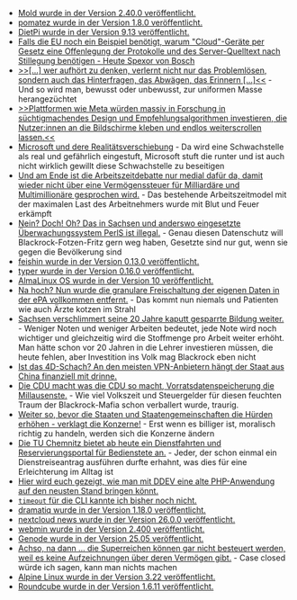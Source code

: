 * [Mold wurde in der Version 2.40.0 veröffentlicht.](https://github.com/rui314/mold/releases/tag/v2.40.0)
* [pomatez wurde in der Version 1.8.0 veröffentlicht.](https://github.com/zidoro/pomatez/releases/tag/v1.8.0)
* [DietPi wurde in der Version 9.13 veröffentlicht.](https://github.com/MichaIng/DietPi/releases/tag/v9.13)
* [Falls die EU noch ein Beispiel benötigt, warum "Cloud"-Geräte per Gesetz eine Offenlegung der Protokolle und des Server-Quelltext nach Stillegung benötigen - Heute Spexor von Bosch](https://www.borncity.com/blog/2025/05/27/bosch-stellt-server-fuer-spexor-zum-1-juli-2025-ab/)
* [>>[...] wer aufhört zu denken, verlernt nicht nur das Problemlösen, sondern auch das Hinterfragen, das Abwägen, das Erinnern [...]<<](https://www.kuketz-blog.de/ki-laesst-uns-menschen-das-denken-verlernen-und-wir-halten-es-fuer-fortschritt/) - Und so wird man, bewusst oder unbewusst, zur uniformen Masse herangezüchtet
* [>>Plattformen wie Meta würden massiv in Forschung in süchtigmachendes Design und Empfehlungsalgorithmen investieren, die Nutzer:innen an die Bildschirme kleben und endlos weiterscrollen lassen.<<](https://netzpolitik.org/2025/online-werbung-neue-allianzen-gegen-die-informationsverschmutzung/)
* [Microsoft und dere Realitätsverschiebung](https://www.borncity.com/blog/2025/05/26/badsuccessor-nachlese-zur-dmsa-ad-privilegien-erhoehungs-problematik/) - Da wird eine Schwachstelle als real und gefährlich eingestuft, Microsoft stuft die runter und ist auch nicht wirklich gewillt diese Schwachstelle zu beseitigen
* [Und am Ende ist die Arbeitszeitdebatte nur medial dafür da, damit wieder nicht über eine Vermögenssteuer für Milliardäre und Multimillionäre gesprochen wird.](https://netzpolitik.org/2025/arbeitszeitdebatte-einfach-nur-unverschaemt/) - Das bestehende Arbeitszeitmodel mit der maximalen Last des Arbeitnehmers wurde mit Blut und Feuer erkämpft
* [Nein? Doch! Oh? Das in Sachsen und anderswo eingesetzte Überwachungssystem PerlS ist illegal.](https://netzpolitik.org/2025/berliner-datenschutzbeauftragte-staatsanwaltschaft-hat-bei-gesichtserkennungssystem-gegen-datenschutzrecht-verstossen/) - Genau diesen Datenschutz will Blackrock-Fotzen-Fritz gern weg haben, Gesetzte sind nur gut, wenn sie gegen die Bevölkerung sind
* [feishin wurde in der Version 0.13.0 veröffentlicht.](https://github.com/jeffvli/feishin/releases/tag/v0.13.0)
* [typer wurde in der Version 0.16.0 veröffentlicht.](https://github.com/fastapi/typer/releases/tag/0.16.0)
* [AlmaLinux OS wurde in der Version 10 veröffentlicht.](https://almalinux.org/blog/2025-05-27-welcoming-almalinux-10/)
* [Na hoch? Nun wurde die granulare Freischaltung der eigenen Daten in der ePA vollkommen entfernt.](https://netzpolitik.org/2025/epa-ohne-selbstbestimmung-befunde-sollen-fuer-alle-praxen-sichtbar-bleiben/) - Das kommt nun niemals und Patienten wie auch Ärzte kotzen im Strahl
* [Sachsen verschlimmert seine 20 Jahre kaputt gesparrte Bildung weiter.](https://www.bildung.sachsen.de/blog/index.php/2025/05/27/massnahmenpaket-gegen-unterrichtsausfall/) - Weniger Noten und weniger Arbeiten bedeutet, jede Note wird noch wichtiger und gleichzeitig wird die Stoffmenge pro Arbeit weiter erhöht. Man hätte schon vor 20 Jahren in die Lehrer investieren müssen, die heute fehlen, aber Investition ins Volk mag Blackrock eben nicht
* [Ist das 4D-Schach? An den meisten VPN-Anbietern hängt der Staat aus China finanziell mit drinne.](https://www.schneier.com/blog/archives/2025/05/chinese-owned-vpns.html)
* [Die CDU macht was die CDU so macht, Vorratsdatenspeicherung die Millausenste.](https://netzpolitik.org/2025/vorratsdatenspeicherung-dobrindt-nimmt-anlauf/) - Wie viel Volkszeit und Steuergelder für diesen feuchten Traum der Blackrock-Mafia schon verballert wurde, traurig.
* [Weiter so, bevor die Staaten und Staatengemeinschaften die Hürden erhöhen - verklagt die Konzerne!](https://www.borncity.com/blog/2025/05/29/sammelklagen-gegen-big-tech-nehmen-zu/) - Erst wenn es billiger ist, moralisch richtig zu handeln, werden sich die Konzerne ändern
* [Die TU Chemnitz bietet ab heute ein Dienstfahrten und Reservierungsportal für Bedienstete an.](https://blog.hrz.tu-chemnitz.de/urzcommunity/2025/05/30/dienstfahrten-digital-buchen-das-neue-reservierungsportal-der-tu-chemnitz/) - Jeder, der schon einmal ein Dienstreiseantrag ausführen durfte erhahnt, was dies für eine Erleichterung im Alltag ist
* [Hier wird euch gezeigt, wie man mit DDEV eine alte PHP-Anwendung auf den neusten Stand bringen könnt.](https://ddev.com/blog/legacy-projects-with-unsupported-php-and-mysql-using-ddev/)
* [`timeout` für die CLI kannte ich bisher noch nicht.](https://heitorpb.github.io/bla/timeout/)
* [dramatiq wurde in der Version 1.18.0 veröffentlicht.](https://github.com/Bogdanp/dramatiq/releases/tag/v1.18.0)
* [nextcloud news wurde in der Version 26.0.0 veröffentlicht.](https://github.com/nextcloud/news/releases/tag/26.0.0)
* [webmin wurde in der Version 2.400 veröffentlicht.](https://github.com/webmin/webmin/releases/tag/2.400)
* [Genode wurde in der Version 25.05 veröffentlicht.](https://github.com/genodelabs/genode/releases/tag/25.05)
* [Achso, na dann ... die Superreichen können gar nicht besteuert werden, weil es keine Aufzeichnungen über deren Vermögen gibt.](https://www.deutschlandfunk.de/ungleichheit-vermoegenssteuer-vermoegensverteilung-superreiche-daten-100.html) - Case closed würde ich sagen, kann man nichts machen
* [Alpine Linux wurde in der Version 3.22 veröffentlicht.](https://www.phoronix.com/news/Alpine-Linux-3.22)
* [Roundcube wurde in der Version 1.6.11 veröffentlicht.](https://roundcube.net/news/2025/06/01/security-updates-1.6.11-and-1.5.10)
